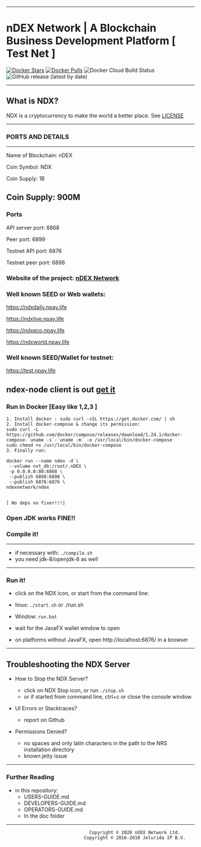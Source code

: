 ----
# nDEX Network | A Blockchain Business Development Platform [ Test Net ] #
[![Docker Stars](https://img.shields.io/docker/stars/ndexnetwork/tndex.svg)](https://hub.docker.com/r/ndexnetwork/tndex?style=flat)
[![Docker Pulls](https://img.shields.io/docker/pulls/ndexnetwork/tndex.svg)](https://hub.docker.com/r/ndexnetwork/tndex?style=flat)
![Docker Cloud Build Status](https://img.shields.io/docker/cloud/build/ndexnetwork/tndex?label=nDEX%20%7C%20docker%20build&style=flat)
![GitHub release (latest by date)](https://img.shields.io/github/v/release/ndexnetwork/tndex?style=flat)

----
## What is NDX? ##
NDX is a cryptocurrency to make the world a better place.
See [LICENSE](https://raw.githubusercontent.com/ndexnetwork/tndex/master/.github/LICENSE)

----

### PORTS AND DETAILS
--------------------
Name of Blockchain: nDEX

Coin Symbol: NDX

Coin Supply: 1B

Coin Supply: 900M
-------------------
### Ports
API server port: 6868

Peer port: 6899

Testnet API port: 6876

Testnet peer port: 6898



### Website of the project: [nDEX Network](https://ndexnetwork.com)

### Well known SEED or Web wallets:

https://ndxdaily.npay.life

https://ndxlive.npay.life

https://ndxeco.npay.life

https://ndxworld.npay.life


### Well known SEED/Wallet for testnet:
https://test.npay.life

## ndex-node client is out [get it](https://github.com/ndexnetwork/ndex-node)

### Run in Docker [Easy like 1,2,3 ]
```
1. Install docker : sudo curl -sSL https://get.docker.com/ | sh
2. Install docker-compose & change its permission:  
sudo curl -L https://github.com/docker/compose/releases/download/1.24.1/docker-compose-`uname -s`-`uname -m` -o /usr/local/bin/docker-compose
sudo chmod +x /usr/local/bin/docker-compose
3. Finally run:

docker run --name ndex -d \
 --volume nxt_db:/root/.nDEX \
 -p 0.0.0.0:80:6868 \
 --publish 6898:6898 \
 --publish 6876:6876 \
ndexnetwork/ndex


[ No deps no fixer!!!]
```

### Open JDK works FINE!!
### Compile it! ##
----
  - if necessary with: `./compile.sh`
  - you need jdk-8/openjdk-8 as well 

----
### Run it! ##

  - click on the NDX icon, or start from the command line:
  - linux: `./start.sh` or ./run.sh
  - Window: `run.bat`

  - wait for the JavaFX wallet window to open
  - on platforms without JavaFX, open http://localhost:6876/ in a browser

----

## Troubleshooting the NDX Server ##

  - How to Stop the NDX Server?
    - click on NDX Stop icon, or run `./stop.sh`
    - or if started from command line, ctrl+c or close the console window

  - UI Errors or Stacktraces?
    - report on Github

  - Permissions Denied?
    - no spaces and only latin characters in the path to the NRS installation directory
    - known jetty issue

----
### Further Reading ##

  - in this repository:
    - USERS-GUIDE.md
    - DEVELOPERS-GUIDE.md
    - OPERATORS-GUIDE.md
    - In the doc folder

----

```
                               Copyright © 2020 nDEX Network Ltd.
                             Copyright © 2016-2018 Jelurida IP B.V.

```
